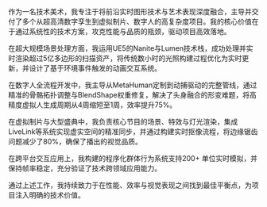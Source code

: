 ﻿---
date: 2024-12-01T00:00:00+01:00
draft: false
title: " "
jobTitle: "技术美术"
company: "天津傲梦文化发展有限公司"
duration: "2022.08-今"

---


作为一名技术美术，我专注于将前沿实时图形技术与艺术表现深度融合，主导并交付了多个从超高清数字孪生到虚拟制片、数字人的高复杂度项目。我的核心价值在于通过系统性的技术方案，攻克性能与品质的瓶颈，驱动项目高效落地。

在超大规模场景处理方面，我运用UE5的Nanite与Lumen技术栈，成功处理并实时渲染超过5亿多边形的扫描资产，将传统数小时的光照构建过程优化为实时更新，并设计了基于环境事件触发的动画交互系统。

在数字人全流程开发中，我主导从MetaHuman定制到动捕驱动的完整管线，通过精准的骨骼拓扑调整与BlendShape权重修复，解决了头身融合的形变难题，将高精度虚拟人生成周期从4周缩短至1周，效率提升75%。

在虚拟制片与大型盛典中，我负责核心节目的场景、特效与灯光渲染，集成LiveLink等系统实现虚实空间的精准同步，并通过构建实时抠像流程，将边缘锯齿问题减少了80%，确保了播出的视觉品质。

在跨平台交互应用上，我构建的程序化群体行为系统支持200+ 单位实时模拟，并保持帧率稳定，充分验证了技术跨领域应用能力。

通过上述工作，我持续致力于在性能、效率与视觉表现之间找到最佳平衡点，为项目注入明确的技术价值。
